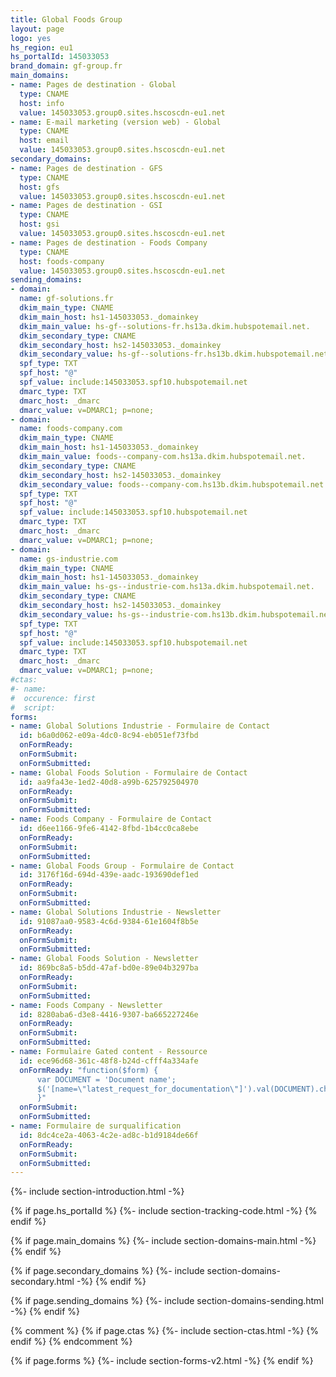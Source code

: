 ```yaml
---
title: Global Foods Group
layout: page
logo: yes
hs_region: eu1
hs_portalId: 145033053
brand_domain: gf-group.fr
main_domains:
- name: Pages de destination - Global
  type: CNAME
  host: info
  value: 145033053.group0.sites.hscoscdn-eu1.net
- name: E-mail marketing (version web) - Global
  type: CNAME
  host: email
  value: 145033053.group0.sites.hscoscdn-eu1.net
secondary_domains:
- name: Pages de destination - GFS
  type: CNAME
  host: gfs
  value: 145033053.group0.sites.hscoscdn-eu1.net
- name: Pages de destination - GSI
  type: CNAME
  host: gsi
  value: 145033053.group0.sites.hscoscdn-eu1.net
- name: Pages de destination - Foods Company
  type: CNAME
  host: foods-company
  value: 145033053.group0.sites.hscoscdn-eu1.net
sending_domains:
- domain:
  name: gf-solutions.fr
  dkim_main_type: CNAME
  dkim_main_host: hs1-145033053._domainkey
  dkim_main_value: hs-gf--solutions-fr.hs13a.dkim.hubspotemail.net.
  dkim_secondary_type: CNAME
  dkim_secondary_host: hs2-145033053._domainkey
  dkim_secondary_value: hs-gf--solutions-fr.hs13b.dkim.hubspotemail.net.
  spf_type: TXT
  spf_host: "@"
  spf_value: include:145033053.spf10.hubspotemail.net
  dmarc_type: TXT
  dmarc_host: _dmarc
  dmarc_value: v=DMARC1; p=none;
- domain:
  name: foods-company.com
  dkim_main_type: CNAME
  dkim_main_host: hs1-145033053._domainkey
  dkim_main_value: foods--company-com.hs13a.dkim.hubspotemail.net.
  dkim_secondary_type: CNAME
  dkim_secondary_host: hs2-145033053._domainkey
  dkim_secondary_value: foods--company-com.hs13b.dkim.hubspotemail.net.
  spf_type: TXT
  spf_host: "@"
  spf_value: include:145033053.spf10.hubspotemail.net
  dmarc_type: TXT
  dmarc_host: _dmarc
  dmarc_value: v=DMARC1; p=none;
- domain:
  name: gs-industrie.com
  dkim_main_type: CNAME
  dkim_main_host: hs1-145033053._domainkey
  dkim_main_value: hs-gs--industrie-com.hs13a.dkim.hubspotemail.net.
  dkim_secondary_type: CNAME
  dkim_secondary_host: hs2-145033053._domainkey
  dkim_secondary_value: hs-gs--industrie-com.hs13b.dkim.hubspotemail.net.
  spf_type: TXT
  spf_host: "@"
  spf_value: include:145033053.spf10.hubspotemail.net
  dmarc_type: TXT
  dmarc_host: _dmarc
  dmarc_value: v=DMARC1; p=none;
#ctas:
#- name:
#  occurence: first
#  script:
forms:
- name: Global Solutions Industrie - Formulaire de Contact
  id: b6a0d062-e09a-4dc0-8c94-eb051ef73fbd
  onFormReady: 
  onFormSubmit:
  onFormSubmitted:
- name: Global Foods Solution - Formulaire de Contact
  id: aa9fa43e-1ed2-40d8-a99b-625792504970
  onFormReady: 
  onFormSubmit:
  onFormSubmitted:
- name: Foods Company - Formulaire de Contact
  id: d6ee1166-9fe6-4142-8fbd-1b4cc0ca8ebe
  onFormReady: 
  onFormSubmit:
  onFormSubmitted:
- name: Global Foods Group - Formulaire de Contact
  id: 3176f16d-694d-439e-aadc-193690def1ed
  onFormReady: 
  onFormSubmit:
  onFormSubmitted:
- name: Global Solutions Industrie - Newsletter
  id: 91087aa0-9583-4c6d-9384-61e1604f8b5e
  onFormReady: 
  onFormSubmit:
  onFormSubmitted:
- name: Global Foods Solution - Newsletter
  id: 869bc8a5-b5dd-47af-bd0e-89e04b3297ba
  onFormReady: 
  onFormSubmit:
  onFormSubmitted:
- name: Foods Company - Newsletter
  id: 8280aba6-d3e8-4416-9307-ba665227246e
  onFormReady: 
  onFormSubmit:
  onFormSubmitted:
- name: Formulaire Gated content - Ressource
  id: ece96d68-361c-48f8-b24d-cfff4a334afe
  onFormReady: "function($form) {
      var DOCUMENT = 'Document name';
      $('[name=\"latest_request_for_documentation\"]').val(DOCUMENT).change();
      }"
  onFormSubmit:
  onFormSubmitted:
- name: Formulaire de surqualification
  id: 8dc4ce2a-4063-4c2e-ad8c-b1d9184de66f
  onFormReady: 
  onFormSubmit:
  onFormSubmitted:
---
```


{%- include section-introduction.html -%}

{% if page.hs_portalId %}
    {%- include section-tracking-code.html -%}
{% endif %}

{% if page.main_domains %}
    {%- include section-domains-main.html -%}
{% endif %}

{% if page.secondary_domains %}
    {%- include section-domains-secondary.html -%}
{% endif %}

{% if page.sending_domains %}
    {%- include section-domains-sending.html -%}
{% endif %}

{% comment %}
{% if page.ctas %}
    {%- include section-ctas.html -%}
{% endif %}
{% endcomment %}

{% if page.forms %}
    {%- include section-forms-v2.html -%}
{% endif %}